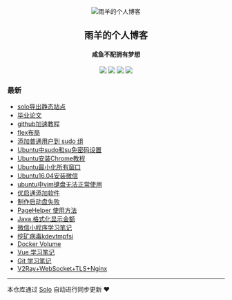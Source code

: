 <p align="center"><img alt="雨羊的个人博客" src="https://static.b3log.org/images/brand/solo-32.png"></p><h2 align="center">
雨羊的个人博客
</h2>

<h4 align="center">咸鱼不配拥有梦想</h4>
<p align="center"><a title="雨羊的个人博客" target="_blank" href="https://github.com/Rainsheep/solo-blog"><img src="https://img.shields.io/github/last-commit/Rainsheep/solo-blog.svg?style=flat-square&color=FF9900"></a>
<a title="GitHub repo size in bytes" target="_blank" href="https://github.com/Rainsheep/solo-blog"><img src="https://img.shields.io/github/repo-size/Rainsheep/solo-blog.svg?style=flat-square"></a>
<a title="Solo Version" target="_blank" href="https://github.com/88250/solo/releases"><img src="https://img.shields.io/badge/solo-4.3.0-f1e05a.svg?style=flat-square&color=blueviolet"></a>
<a title="Hits" target="_blank" href="https://github.com/88250/hits"><img src="https://hits.b3log.org/Rainsheep/solo-blog.svg"></a></p>

### 最新

* [solo导出静态站点](https://www.rainsheep.cn/articles/2020/07/29/1596030733146.html)
* [毕业论文](https://www.rainsheep.cn/articles/2020/07/29/1596030101076.html)
* [github加速教程](https://www.rainsheep.cn/articles/2020/07/29/1596029533938.html)
* [flex布局](https://www.rainsheep.cn/articles/2020/07/26/1595731170747.html)
* [添加普通用户到 sudo 组](https://www.rainsheep.cn/articles/2020/07/20/1595241149790.html)
* [Ubuntu中sudo和su免密码设置](https://www.rainsheep.cn/articles/2020/07/20/1595228564416.html)
* [Ubuntu安装Chrome教程](https://www.rainsheep.cn/articles/2020/07/20/1595228124635.html)
* [Ubuntu最小化所有窗口](https://www.rainsheep.cn/articles/2020/07/17/1594959812671.html)
* [Ubuntu16.04安装微信](https://www.rainsheep.cn/articles/2020/07/17/1594953338426.html)
* [ubuntu中vim键盘无法正常使用](https://www.rainsheep.cn/articles/2020/07/17/1594948392242.html)
* [优启通添加软件](https://www.rainsheep.cn/articles/2020/06/23/1592902650423.html)
* [制作启动盘失败](https://www.rainsheep.cn/articles/2020/06/23/1592852337356.html)
* [PageHelper 使用方法](https://www.rainsheep.cn/articles/2020/03/31/1585595975549.html)
* [Java 格式化显示金额](https://www.rainsheep.cn/articles/2020/03/31/1585591249751.html)
* [微信小程序学习笔记](https://www.rainsheep.cn/articles/2020/03/27/1585322624228.html)
* [挖矿病毒kdevtmpfsi](https://www.rainsheep.cn/articles/2020/03/24/1585042584843.html)
* [Docker Volume](https://www.rainsheep.cn/articles/2020/03/24/1585040770531.html)
* [Vue 学习笔记](https://www.rainsheep.cn/articles/2020/03/18/1584528972534.html)
* [Git 学习笔记](https://www.rainsheep.cn/articles/2020/03/13/1584091376522.html)
* [V2Ray+WebSocket+TLS+Nginx](https://www.rainsheep.cn/articles/2020/03/11/1583901747768.html)



---

本仓库通过 [Solo](https://github.com/88250/solo) 自动进行同步更新 ❤️ 